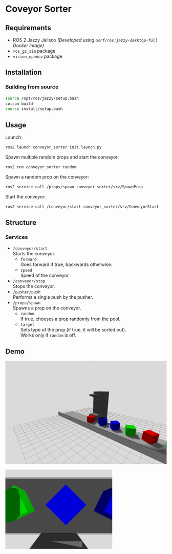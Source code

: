 # Coveyor Sorter

## Requirements

- ROS 2 Jazzy Jalisco
*(Developed using `osrf/ros:jazzy-desktop-full` Docker image)*
- `ros_gz_sim` package
- `vision_opencv` package

## Installation

### Building from source

```sh
source /opt/ros/jazzy/setup.bash
colcon build
source install/setup.bash
```

## Usage

Launch:
```sh
ros2 launch conveyor_sorter init.launch.py
```

Spawn multiple random props and start the conveyor:
```sh
ros2 run conveyor_sorter random
```

Spawn a random prop on the conveyor:
```sh
ros2 service call /props/spawn conveyor_sorter/srv/SpawnProp
```

Start the conveyor:
```sh
ros2 service call /conveyor/start conveyor_sorter/srv/ConveyorStart
```

## Structure

### Services

- `/conveyor/start`  
  Starts the conveyor.
  - `forward`  
    Goes forward if true, backwards otherwise.
  - `speed`  
    Speed of the conveyor.
- `/conveyor/stop`  
  Stops the conveyor.
- `/pusher/push`  
  Performs a single push by the pusher.
- `/props/spawn`  
  Spawns a prop on the conveyor.
  - `random`  
    If true, chooses a prop randomly from the pool.
  - `target`  
    Sets type of the prop (if true, it will be sorted out).  
    Works only if `random` is off.


## Demo

![](./demo/scr2.png)

![](./demo/scr1.png)